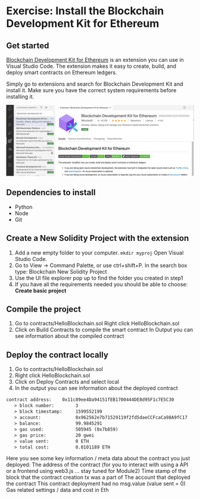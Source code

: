 # Exercise: Install the Blockchain Development Kit for Ethereum

## Get started

[Blockchain Development Kit for Ethereum](https://marketplace.visualstudio.com/items?itemName=AzBlockchain.azure-blockchain) is an extension you can use in Visual Studio Code. The extension makes it easy to create, build, and deploy smart contracts on Ethereum ledgers.

Simply go to extensions and search for Blockchain Development Kit and install it. Make sure you have the correct system requirements before installing it.

![install image](../media/bdk-install.png)

## Dependencies to install

- Python
- Node
- Git

## Create a New Solidity Project with the extension

1. Add a new empty folder to your computer. `mkdir myproj`
Open Visual Studio Code.
2. Go to View -> Command Palette, or use ctrl+shift+P. In the search box type: Blockchain New Solidity Project
3. Use the UI file explorer pop up to find the folder you created in step1
4. If you have all the requirements needed you should be able to choose: **Create basic project**

## Compile the project

1. Go to contracts/HelloBlockchain.sol
Right click HelloBlockchain.sol
2. Click on Build Contracts to compile the smart contract
In Output you can see information about the compiled contract

## Deploy the contract locally

1. Go to contracts/HelloBlockchain.sol
2. Right click HelloBlockchain.sol
3. Click on Deploy Contracts and select local
4. In the output you can see information about the deployed contract

```solidity
contract address:    0x11c89ee4Da94151fEB1700444DE8d95F1c7E5C30
   > block number:        3
   > block timestamp:     1599552199
   > account:             0x962562e7b71529119f2fd5daeCCFcaCa98A9fC17
   > balance:             99.9845291
   > gas used:            505945 (0x7b859)
   > gas price:           20 gwei
   > value sent:          0 ETH
   > total cost:          0.0101189 ETH
```
 


Here you see some key information / meta data about the contract you just deployed:
The address of the contract (for you to interact with using a API or a frontend using web3.js … stay tuned for Module2)
Time stamp of the block that the contract creation tx was a part of
The account that deployed the contract
This contract deployment had no msg.value (value sent = 0)
Gas related settings / data and cost in Eth
